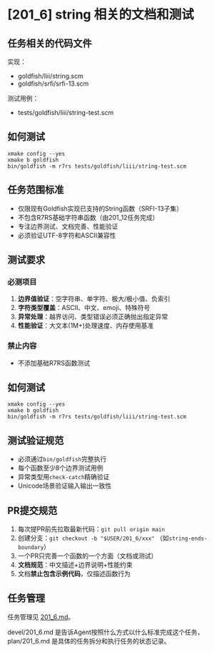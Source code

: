 # [201_6] string 相关的文档和测试

## 任务相关的代码文件
实现：
- goldfish/liii/string.scm
- goldfish/srfi/srfi-13.scm

测试用例：
- tests/goldfish/liii/string-test.scm

## 如何测试
```
xmake config --yes
xmake b goldfish
bin/goldfish -m r7rs tests/goldfish/liii/string-test.scm
```

## 任务范围标准
- 仅限现有Goldfish实现已支持的String函数（SRFI-13子集）
- 不包含R7RS基础字符串函数（由201_12任务完成）
- 专注边界测试、文档完善、性能验证
- 必须验证UTF-8字符和ASCII兼容性

## 测试要求
### 必测项目
1. **边界值验证**：空字符串、单字符、极大/极小值、负索引
2. **字符类型覆盖**：ASCII、中文、emoji、特殊符号
3. **异常处理**：越界访问、类型错误必须正确抛出指定异常
4. **性能验证**：大文本(1M+)处理速度、内存使用基准

### 禁止内容
- 不添加基础R7RS函数测试

## 如何测试
```
xmake config --yes
xmake b goldfish
bin/goldfish -m r7rs tests/goldfish/liii/string-test.scm
```

## 测试验证规范
- 必须通过`bin/goldfish`完整执行
- 每个函数至少8个边界测试用例
- 异常类型用`check-catch`精确验证
- Unicode场景验证输入输出一致性

## PR提交规范
1. 每次提PR前先拉取最新代码：`git pull origin main`
2. 创建分支：`git checkout -b "$USER/201_6/xxx"` （如`string-ends-boundary`）
3. 一个PR只完善一个函数的一个方面（文档或测试）
4. **文档规范**：中文描述+边界说明+性能约束
5. 文档**禁止包含示例代码**，仅描述函数行为

## 任务管理
任务管理见 [201_6.md](../plan/201_6.md)。

devel/201_6.md 是告诉Agent按照什么方式以什么标准完成这个任务，plan/201_6.md 是具体的任务拆分和执行任务的状态记录。
